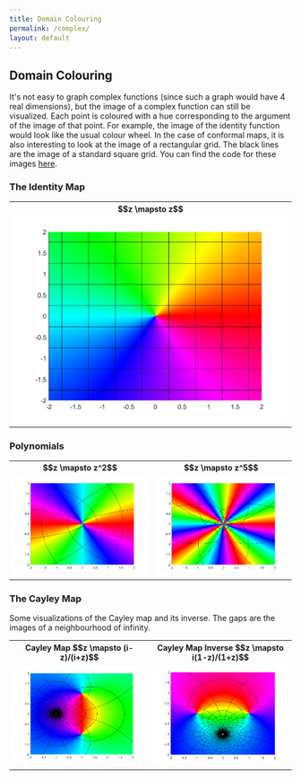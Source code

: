 ```yaml
---
title: Domain Colouring
permalink: /complex/
layout: default
---
```

<h2>Domain Colouring</h2>

It's not easy to graph complex functions (since such a graph would have 4 real dimensions), but the image of a complex function can still be visualized.
Each point is coloured with a hue corresponding to the argument of the image of that point. 
For example, the image of the identity function would look like the usual colour wheel.
In the case of conformal maps, it is also interesting to look at the image of a rectangular grid. 
The black lines are the image of a standard square grid. You can find the code for these images <a href = "https://github.com/ibeach/ibeach.github.io/tree/master/code/complex">here</a>.

<h3> The Identity Map </h3>

<table>
<tr> 
	<th>$$z \mapsto z$$</th>
</tr>
<tr> 
	<td><img src="\images\complex\id.png"></td>
</tr>
</table>

<h3> Polynomials </h3>

<table>
<tr> 
	<th>$$z \mapsto z^2$$</th>
	<th>$$z \mapsto z^5$$</th>
</tr>
<tr>
	<td><img src="\images\complex\quadratic.png"></td>
	<td><img src="\images\complex\quintic.png"></td>
</tr>
</table>

<h3> The Cayley Map </h3>
Some visualizations of the Cayley map and its inverse. 
The gaps are the images of a neighbourhood of infinity.

<table>
<tr> 
	<th>Cayley Map $$z \mapsto (i-z)/(i+z)$$</th>
	<th>Cayley Map Inverse  $$z \mapsto i(1-z)/(1+z)$$</th>
</tr>
<tr> 
	<td><img src="\images\complex\cayley.png"></td>
	<td><img src="\images\complex\cayley_inverse.png"></td>
</tr>
</table>

